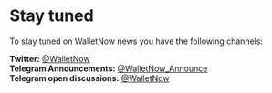 # Stay tuned

To stay tuned on WalletNow news you have the following channels:

**Twitter:** [@WalletNow](https://twitter.com/WalletNow)  
**Telegram Announcements:** [@WalletNow\_Announce](https://t.me/WalletNow_Announce)  
**Telegram open discussions:** [@WalletNow](https://t.me/WalletNow)

